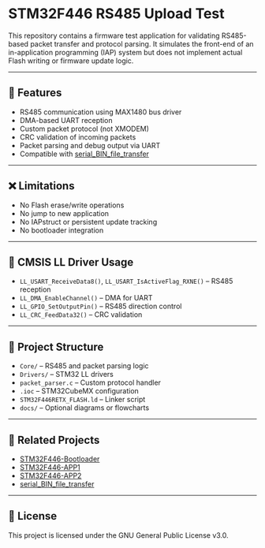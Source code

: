 # STM32F446 RS485 Upload Test

This repository contains a firmware test application for validating RS485-based packet transfer and protocol parsing. It simulates the front-end of an in-application programming (IAP) system but does not implement actual Flash writing or firmware update logic.

---

## 🚀 Features

- RS485 communication using MAX1480 bus driver
- DMA-based UART reception
- Custom packet protocol (not XMODEM)
- CRC validation of incoming packets
- Packet parsing and debug output via UART
- Compatible with [serial_BIN_file_transfer](https://github.com/Vojtese/serial_BIN_file_transfer)

---

## ❌ Limitations

- No Flash erase/write operations
- No jump to new application
- No IAPstruct or persistent update tracking
- No bootloader integration

---

## 🧠 CMSIS LL Driver Usage

- `LL_USART_ReceiveData8()`, `LL_USART_IsActiveFlag_RXNE()` – RS485 reception
- `LL_DMA_EnableChannel()` – DMA for UART
- `LL_GPIO_SetOutputPin()` – RS485 direction control
- `LL_CRC_FeedData32()` – CRC validation

---

## 📁 Project Structure

- `Core/` – RS485 and packet parsing logic
- `Drivers/` – STM32 LL drivers
- `packet_parser.c` – Custom protocol handler
- `.ioc` – STM32CubeMX configuration
- `STM32F446RETX_FLASH.ld` – Linker script
- `docs/` – Optional diagrams or flowcharts

---

## 🔗 Related Projects

- [STM32F446-Bootloader](https://github.com/Vojtese/STM32F446-Bootloader)
- [STM32F446-APP1](https://github.com/Vojtese/STM32F446-APP1)
- [STM32F446-APP2](https://github.com/Vojtese/STM32F446-APP2)
- [serial_BIN_file_transfer](https://github.com/Vojtese/serial_BIN_file_transfer)

---

## 📜 License

This project is licensed under the GNU General Public License v3.0.
